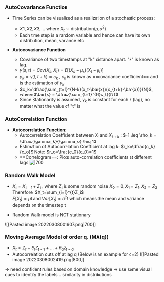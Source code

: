 ### AutoCovariance Function 
- Time Series can be visualized as a realization of a stochastic process:
	- $X1, X2, X3, ...$ where $X_t \sim \text{distribution} (\mu, \sigma^2)$ 
	- Each time step is a random variable and hence can have its own distribution, mean, variance etc

- **Autocovariance Function**:
	- Covariance of two timestamps at "k" distance apart. "k" is known as lag.
	-  $\gamma(s,t)= Cov(X_s, X_t) = E[(X_s-\mu_s)(X_t-\mu_t)]$
	- $\gamma_k = \gamma(t, t+k) \approx c_k$ , 
	$c_k$ is known as ==covariance coefficient== and is the estimation of $\gamma_k$
	- $c_k=\dfrac{\sum_{t=1}^{N-k}(x_t-\bar{x})(x_{t+k}-\bar{x})}{N}$, where $\bar{x} = \dfrac{\sum_{t=1}^{N}x_t}{N}$
	- Since Stationarity is assumed, $\gamma_k$ is constant for each k (lag), no matter what the value of "t" is 


### AutoCorrelation Function 
- **Autocorrelation Function**:
	- Autocorrelation Coefficient between $X_t$ and $X_{t+k}$ : 
	$-1 \leq \rho_k = \dfrac{\gamma_k}{\gamma_o} \leq 1$
	- Estimation of Autocorrelation Coefficient at lag k:
	$r_k=\dfrac{c_k}{c_o}$
	Note: $r_o=\frac{c_0}{c_0}=1$ 
	- ==Correlogram==: Plots auto-correlation coefficients at different lags
	![|700](https://s3.amazonaws.com/quantstartmedia/images/qs-tsa-arp-dwn-correlogram.png)



### Random Walk Model
- $X_t=X_{t-1}+Z_t$ , where $Z_t$ is some random noise
$X_0 = 0, X_1=Z_1, X_2=Z_2$
Therefore, $X_t=\sum_{i=1}^{t}Z_i$  
$E[X_t]=\mu t$ and $Var[X_t]=\sigma^2 t$ which means the mean and variance depends on the timestep t

- Random Walk model is NOT stationary

![[Pasted image 20220308001607.png|700]]


### Moving Average Model of order q.  (MA(q))
- $X_t = Z_t + \theta_1Z_{t-1} + ... + \theta_qZ_{t-q}$
- Autocorrelation cuts off at lag q (Below is an example for q=2)
![[Pasted image 20220308002419.png|800]]



-> need confident rules based on domain knowledge
-> use some visual cues to identify the labels .. similarity in distributions 